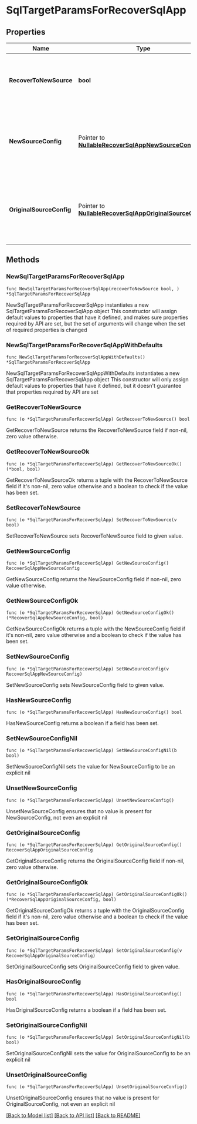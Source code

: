 # SqlTargetParamsForRecoverSqlApp

## Properties

Name | Type | Description | Notes
------------ | ------------- | ------------- | -------------
**RecoverToNewSource** | **bool** | Specifies the parameter whether the recovery should be performed to a new sources or an original Source Target. | 
**NewSourceConfig** | Pointer to [**NullableRecoverSqlAppNewSourceConfig**](RecoverSqlAppNewSourceConfig.md) | Specifies the destination Source configuration parameters where the databases will be recovered. This is mandatory if recoverToNewSource is set to true. | [optional] 
**OriginalSourceConfig** | Pointer to [**NullableRecoverSqlAppOriginalSourceConfig**](RecoverSqlAppOriginalSourceConfig.md) | Specifies the Source configuration if databases are being recovered to Original Source. If not specified, all the configuration parameters will be retained. | [optional] 

## Methods

### NewSqlTargetParamsForRecoverSqlApp

`func NewSqlTargetParamsForRecoverSqlApp(recoverToNewSource bool, ) *SqlTargetParamsForRecoverSqlApp`

NewSqlTargetParamsForRecoverSqlApp instantiates a new SqlTargetParamsForRecoverSqlApp object
This constructor will assign default values to properties that have it defined,
and makes sure properties required by API are set, but the set of arguments
will change when the set of required properties is changed

### NewSqlTargetParamsForRecoverSqlAppWithDefaults

`func NewSqlTargetParamsForRecoverSqlAppWithDefaults() *SqlTargetParamsForRecoverSqlApp`

NewSqlTargetParamsForRecoverSqlAppWithDefaults instantiates a new SqlTargetParamsForRecoverSqlApp object
This constructor will only assign default values to properties that have it defined,
but it doesn't guarantee that properties required by API are set

### GetRecoverToNewSource

`func (o *SqlTargetParamsForRecoverSqlApp) GetRecoverToNewSource() bool`

GetRecoverToNewSource returns the RecoverToNewSource field if non-nil, zero value otherwise.

### GetRecoverToNewSourceOk

`func (o *SqlTargetParamsForRecoverSqlApp) GetRecoverToNewSourceOk() (*bool, bool)`

GetRecoverToNewSourceOk returns a tuple with the RecoverToNewSource field if it's non-nil, zero value otherwise
and a boolean to check if the value has been set.

### SetRecoverToNewSource

`func (o *SqlTargetParamsForRecoverSqlApp) SetRecoverToNewSource(v bool)`

SetRecoverToNewSource sets RecoverToNewSource field to given value.


### GetNewSourceConfig

`func (o *SqlTargetParamsForRecoverSqlApp) GetNewSourceConfig() RecoverSqlAppNewSourceConfig`

GetNewSourceConfig returns the NewSourceConfig field if non-nil, zero value otherwise.

### GetNewSourceConfigOk

`func (o *SqlTargetParamsForRecoverSqlApp) GetNewSourceConfigOk() (*RecoverSqlAppNewSourceConfig, bool)`

GetNewSourceConfigOk returns a tuple with the NewSourceConfig field if it's non-nil, zero value otherwise
and a boolean to check if the value has been set.

### SetNewSourceConfig

`func (o *SqlTargetParamsForRecoverSqlApp) SetNewSourceConfig(v RecoverSqlAppNewSourceConfig)`

SetNewSourceConfig sets NewSourceConfig field to given value.

### HasNewSourceConfig

`func (o *SqlTargetParamsForRecoverSqlApp) HasNewSourceConfig() bool`

HasNewSourceConfig returns a boolean if a field has been set.

### SetNewSourceConfigNil

`func (o *SqlTargetParamsForRecoverSqlApp) SetNewSourceConfigNil(b bool)`

 SetNewSourceConfigNil sets the value for NewSourceConfig to be an explicit nil

### UnsetNewSourceConfig
`func (o *SqlTargetParamsForRecoverSqlApp) UnsetNewSourceConfig()`

UnsetNewSourceConfig ensures that no value is present for NewSourceConfig, not even an explicit nil
### GetOriginalSourceConfig

`func (o *SqlTargetParamsForRecoverSqlApp) GetOriginalSourceConfig() RecoverSqlAppOriginalSourceConfig`

GetOriginalSourceConfig returns the OriginalSourceConfig field if non-nil, zero value otherwise.

### GetOriginalSourceConfigOk

`func (o *SqlTargetParamsForRecoverSqlApp) GetOriginalSourceConfigOk() (*RecoverSqlAppOriginalSourceConfig, bool)`

GetOriginalSourceConfigOk returns a tuple with the OriginalSourceConfig field if it's non-nil, zero value otherwise
and a boolean to check if the value has been set.

### SetOriginalSourceConfig

`func (o *SqlTargetParamsForRecoverSqlApp) SetOriginalSourceConfig(v RecoverSqlAppOriginalSourceConfig)`

SetOriginalSourceConfig sets OriginalSourceConfig field to given value.

### HasOriginalSourceConfig

`func (o *SqlTargetParamsForRecoverSqlApp) HasOriginalSourceConfig() bool`

HasOriginalSourceConfig returns a boolean if a field has been set.

### SetOriginalSourceConfigNil

`func (o *SqlTargetParamsForRecoverSqlApp) SetOriginalSourceConfigNil(b bool)`

 SetOriginalSourceConfigNil sets the value for OriginalSourceConfig to be an explicit nil

### UnsetOriginalSourceConfig
`func (o *SqlTargetParamsForRecoverSqlApp) UnsetOriginalSourceConfig()`

UnsetOriginalSourceConfig ensures that no value is present for OriginalSourceConfig, not even an explicit nil

[[Back to Model list]](../README.md#documentation-for-models) [[Back to API list]](../README.md#documentation-for-api-endpoints) [[Back to README]](../README.md)



